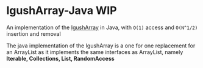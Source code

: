 # IgushArray-Java WIP
 An implementation of the [IgushArray](https://github.com/igushev/IgushArray) in Java, with `O(1)` access and `O(N^1/2)` insertion and removal



The java implementation of the IgushArray is a one for one replacement for an ArrayList as it implements the same interfaces as ArrayList, namely **Iterable<E>, Collections<E>, List<E>, RandomAccess**



